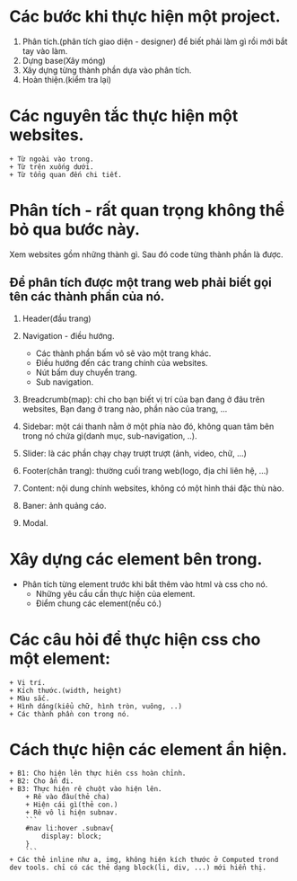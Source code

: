 # Các bước khi thực hiện một project.
1. Phân tích.(phân tích giao diện - designer) để biết phải làm gì rồi mới bắt tay vào làm.
2. Dựng base(Xây móng)
3. Xây dựng từng thành phần dựa vào phân tích.
4. Hoàn thiện.(kiểm tra lại)

# Các nguyên tắc thực hiện một websites.
    + Từ ngoài vào trong.
    + Từ trên xuống dưới.
    + Từ tổng quan đến chi tiết.

# Phân tích - rất quan trọng không thể bỏ qua bước này.
Xem websites gồm những thành gì. Sau đó code từng thành phần là được.
## Để phân tích được một trang web phải biết gọi tên các thành phần của nó.
1. Header(đầu trang)
2. Navigation - điều hướng.
    + Các thành phần bấm vô sẽ vào một trang khác.
    + Điều hướng đến các trang chính của websites.
    + Nút bấm duy chuyển trang.
    + Sub navigation.
3. Breadcrumb(map): chỉ cho bạn biết vị trí của bạn đang ở đâu trên websites, Bạn đang ở trang nào, phần nào của trang, ...

4. Sidebar: một cái thanh nằm ở một phía nào đó, không quan tâm bên trong nó chứa gì(danh mục, sub-navigation, ..).
5. Slider: là các phần chạy chạy trượt trượt (ảnh, video, chữ, ...)
6. Footer(chân trang): thường cuối trang web(logo, địa chỉ liên hệ, ...)

7. Content: nội dung chính websites, không có một hình thái đặc thù nào.
8. Baner: ảnh quảng cáo.
9. Modal.

# Xây dựng các element bên trong.
+ Phân tích từng element trước khi bắt thêm vào html và css cho nó.
    + Những yêu cầu cần thực hiện của element.
    + Điểm chung các element(nếu có.)
   
# Các câu hỏi để thực hiện css cho một element:
    + Vị trí.
    + Kích thước.(width, height)
    + Màu sắc.
    + Hình dáng(kiểu chữ, hình tròn, vuông, ..)
    + Các thành phần con trong nó.

# Cách thực hiện các element ẩn hiện.
    + B1: Cho hiện lên thực hiên css hoàn chỉnh.
    + B2: Cho ẩn đi.
    + B3: Thực hiện rê chuột vào hiện lên.
        + Rê vào đâu(thẻ cha)
        + Hiện cái gì(thẻ con.) 
        + Rê vô li hiện subnav.
        ```
        #nav li:hover .subnav{
            display: block;
        }
        ```
    + Các thẻ inline như a, img, không hiện kích thước ở Computed trond dev tools. chỉ có các thẻ dạng block(li, div, ...) mới hiển thị.